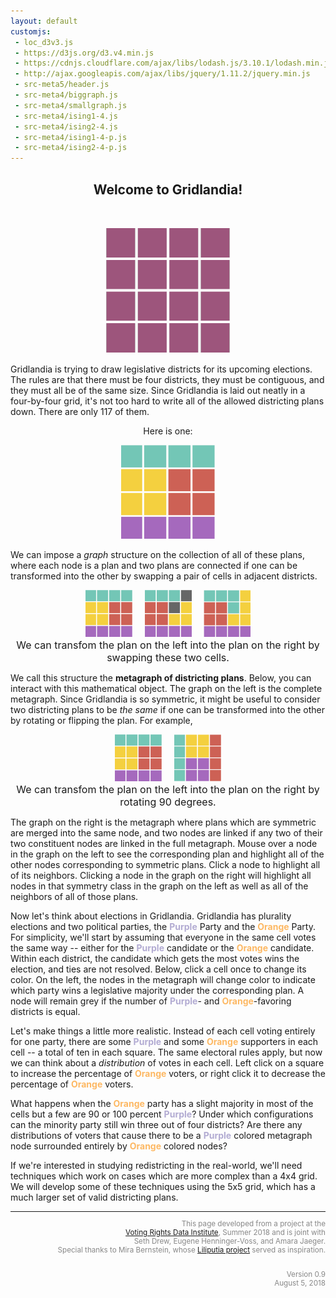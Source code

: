 ```yaml
---
layout: default
customjs:
 - loc_d3v3.js
 - https://d3js.org/d3.v4.min.js
 - https://cdnjs.cloudflare.com/ajax/libs/lodash.js/3.10.1/lodash.min.js
 - http://ajax.googleapis.com/ajax/libs/jquery/1.11.2/jquery.min.js
 - src-meta5/header.js
 - src-meta4/biggraph.js
 - src-meta4/smallgraph.js
 - src-meta4/ising1-4.js
 - src-meta4/ising2-4.js
 - src-meta4/ising1-4-p.js
 - src-meta4/ising2-4-p.js
---
```





<style>


.previous {
    background-color: #f1f1f1;
    color: black;
}

.next {
    background-color: #f1f1f1;
    color: black;
}

.round {
    border-radius: 50%;
}
</style>





















<!-- <p style="margin:0;padding:0;font-size:70px;letter-spacing:-14px;line-height:50px;width:300px;float:left;justify:center;">
<span style="color:#660339">&#9724;</span> <span style="color:#660339">&#9724;</span> <span style="color:#660339">&#9724;</span> <span style="color:#660339">&#9724;</span> <span style="color:#660339">&#9724;</span><br/> <span style="color:#660339">&#9724;</span> <span style="color:#660339">&#9724;</span> <span style="color:#660339">&#9724;</span> <span style="color:#660339">&#9724;</span> <span style="color:#660339">&#9724;</span><br/> <span style="color:#660339">&#9724;</span> <span style="color:#660339">&#9724;</span> <span style="color:#660339">&#9724;</span> <span style="color:#660339">&#9724;</span> <span style="color:#660339">&#9724;</span><br/> <span style="color:#660339">&#9724;</span> <span style="color:#660339">&#9724;</span> <span style="color:#660339">&#9724;</span> <span style="color:#660339">&#9724;</span> <span style="color:#660339">&#9724;</span><br/> <span style="color:#660339">&#9724;</span> <span style="color:#660339">&#9724;</span> <span style="color:#660339">&#9724;</span> <span style="color:#660339">&#9724;</span> <span style="color:#660339">&#9724;</span> </p>
<br/><br/> -->




<center>
<h2> Welcome to Gridlandia!</h2>
<br/>
<p align="center">
  <img width="200"  src="imgs/blankgrid.png?raw=true"><br />
</p>
</center>



Gridlandia is trying to draw legislative districts for its upcoming elections.  The rules are that there must be four districts, they must be contiguous, and they must all be of the same size.  Since Gridlandia is laid out neatly in a four-by-four grid, it's not too hard to write all of the allowed districting plans down.  There are only 117 of them.  
<center>
Here is one:
<p align="center">
  <img width="150"  src="imgs/fillgrid.png?raw=true"><br />
</p>

</center>

We can impose a *graph* structure on the collection of all of these plans, where each node is a plan and two plans are connected if one can be transformed into the other by swapping a pair of cells in adjacent districts.

<p style="text-align:center;"> <img width="75"  src="imgs/fillgrid.png?raw=true">&nbsp; &nbsp;&nbsp;&nbsp;<img width="75"  src="imgs/showswapgrid.png?raw=true"> &nbsp;&nbsp;&nbsp;&nbsp;<img width="75"  src="imgs/swapgrid.png?raw=true"><br/>
	<font size="3"> We can transfom the plan on the left into the plan on the right by swapping these two cells. </font>

</p>

We call this structure the **metagraph of districting plans**.  Below, you can interact with this mathematical object.  The graph on the left is the complete metagraph.  Since Gridlandia is so symmetric, it might be useful to consider two districting plans to be *the same* if one can be transformed into the other by rotating or flipping the plan.  For example,

<p style="text-align:center"> <img width="75"  src="imgs/fillgrid.png?raw=true">&nbsp;&nbsp;&nbsp;&nbsp; <img width="75"  src="imgs/rotgrid.png?raw=true"><br/>
	<font size="3"> We can transfom the plan on the left into the plan on the right by rotating 90 degrees. </font>

</p>

The graph on the right is the metagraph where plans which are symmetric are merged into the same node, and two nodes are linked if any two of their two constituent nodes are linked in the full metagraph.  Mouse over a node in the graph on the left to see the corresponding plan and highlight all of the other nodes corresponding to symmetric plans.  Click a node to highlight all of its neighbors.  Clicking a node in the graph on the right will highlight all nodes in that symmetry class in the graph on the left as well as all of the neighbors of all of those plans.


<div id="chart1" style="width:100% text-align:left"></div>

Now let's think about elections in Gridlandia.  Gridlandia has plurality elections and two political parties, the <span style="color:#b2abd2"> **Purple** </span> Party and the <span style="color:#fdb863"> **Orange** </span>
 Party.  For simplicity, we'll start by assuming that everyone in the same cell votes the same way -- either for the <span style="color:#b2abd2"> **Purple** </span> candidate or the <span style="color:#fdb863"> **Orange** </span>
 candidate.  Within each district, the candidate which gets the most votes wins the election, and ties are not resolved.  Below, click a cell once to change its color.  On the left, the nodes in the metagraph will change color to indicate which party wins a legislative majority under the corresponding plan.  A node will remain grey if the number of <span style="color:#b2abd2"><b>Purple</b></span>- and <span style="color:#fdb863"><b>Orange</b></span>-favoring districts is equal.


<div id="chart2" style="width:100% text-align:left"></div>


Let's make things a little more realistic.  Instead of each cell voting entirely for one party, there are some <span style="color:#b2abd2"> **Purple** </span> and some <span style="color:#fdb863"> **Orange** </span>
 supporters in each cell -- a total of ten in each square.  The same electoral rules apply, but now we can think about a *distribution* of votes in each cell.  Left click on a square to increase the percentage of <span style="color:#fdb863"> **Orange** </span>
 voters, or right click it to decrease the percentage of <span style="color:#fdb863"> **Orange** </span> voters.  

 What happens when the <span style="color:#fdb863"> **Orange** </span> party has a slight majority in most of the cells but a few are 90 or 100 percent <span style="color:#b2abd2"><b>Purple</b></span>?  Under which configurations can the minority party still win three out of four districts?  Are there any distributions of voters that cause there to be a <span style="color:#b2abd2"> **Purple** </span> colored metagraph node surrounded entirely by <span style="color:#fdb863"> **Orange** </span> colored nodes?


<div id="chart3" style="width:100% text-align:left"></div>


If we're interested in studying redistricting in the real-world, we'll need techniques which work on cases which are more complex than a 4x4 grid.  We will develop some of these techniques using the 5x5 grid, which has a much larger set of valid districting plans.




<!-- <p style="text-align:left;">
<span style="float:right;"><a href="./metagrid-2" class="next" style="padding: 10px 20px"> Check out the 5x5 analysis &raquo;</a></span>


</p>

<br/>
 -->




<div style="text-align:right; color:#888888;line-height:14px" width="100%"><small>
<hr style="width:100%">

This page developed from a project at the<br/>
<a href="http://gerrydata.org">Voting Rights Data Institute</a>,
Summer 2018 and is joint with<br/>
Seth Drew, Eugene Henninger-Voss, and Amara Jaeger.<br/>
Special thanks to Mira Bernstein, whose <a href="https://docs.google.com/spreadsheets/d/1U8XXRwwJ3zLLu9Xx-xsrePBFsCXkYYFj_MB4t-ZaZ4k/edit#gid=2131508220">Liliputia project</a> served as inspiration.
<br/><br/>

Version 0.9<br/>
August 5, 2018<br/>


</small>
</div>
